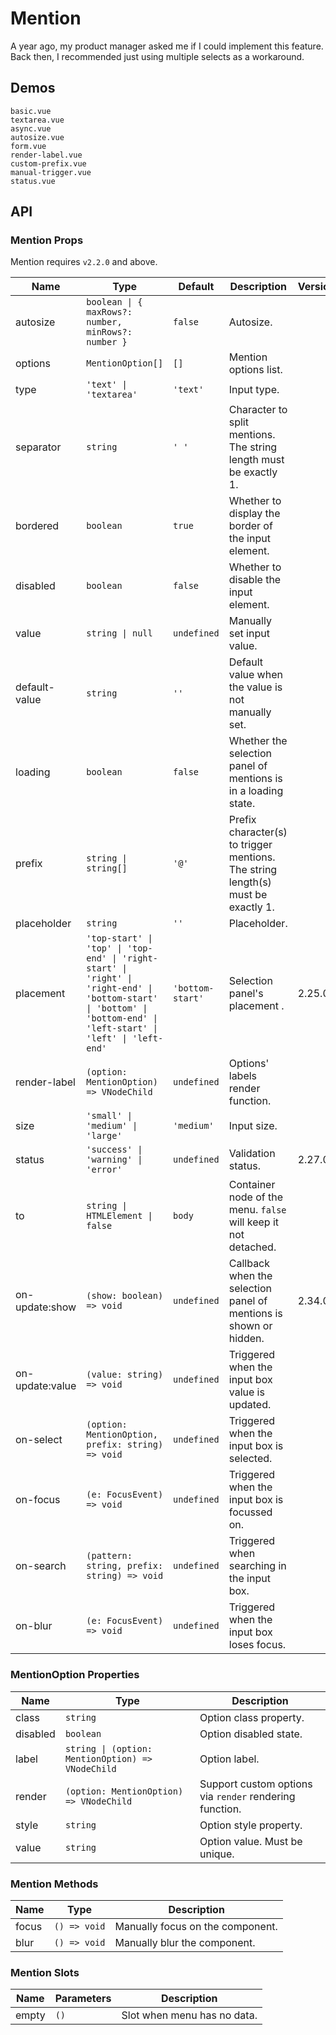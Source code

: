 # Mention

A year ago, my product manager asked me if I could implement this feature. Back then, I recommended just using multiple selects as a workaround.

## Demos

```demo
basic.vue
textarea.vue
async.vue
autosize.vue
form.vue
render-label.vue
custom-prefix.vue
manual-trigger.vue
status.vue
```

## API

### Mention Props

Mention requires `v2.2.0` and above.

| Name | Type | Default | Description | Version |
| --- | --- | --- | --- | --- |
| autosize | `boolean \| { maxRows?: number, minRows?: number }` | `false` | Autosize. |  |
| options | `MentionOption[]` | `[]` | Mention options list. |  |
| type | `'text' \| 'textarea'` | `'text'` | Input type. |  |
| separator | `string` | `' '` | Character to split mentions. The string length must be exactly 1. |  |
| bordered | `boolean` | `true` | Whether to display the border of the input element. |  |
| disabled | `boolean` | `false` | Whether to disable the input element. |  |
| value | `string \| null` | `undefined` | Manually set input value. |  |
| default-value | `string` | `''` | Default value when the value is not manually set. |  |
| loading | `boolean` | `false` | Whether the selection panel of mentions is in a loading state. |  |
| prefix | `string \| string[]` | `'@'` | Prefix character(s) to trigger mentions. The string length(s) must be exactly 1. |  |
| placeholder | `string` | `''` | Placeholder. |  |
| placement | `'top-start' \| 'top' \| 'top-end' \| 'right-start' \| 'right' \| 'right-end' \| 'bottom-start' \| 'bottom' \| 'bottom-end' \| 'left-start' \| 'left' \| 'left-end'` | `'bottom-start'` | Selection panel's placement . | 2.25.0 |
| render-label | `(option: MentionOption) => VNodeChild` | `undefined` | Options' labels render function. |  |
| size | `'small' \| 'medium' \| 'large'` | `'medium'` | Input size. |  |
| status | `'success' \| 'warning' \| 'error'` | `undefined` | Validation status. | 2.27.0 |
| to | `string \| HTMLElement \| false` | `body` | Container node of the menu. `false` will keep it not detached. |  |
| on-update:show | `(show: boolean) => void` | `undefined` | Callback when the selection panel of mentions is shown or hidden. | 2.34.0 |
| on-update:value | `(value: string) => void` | `undefined` | Triggered when the input box value is updated. |  |
| on-select | `(option: MentionOption, prefix: string) => void` | `undefined` | Triggered when the input box is selected. |  |
| on-focus | `(e: FocusEvent) => void` | `undefined` | Triggered when the input box is focussed on. |  |
| on-search | `(pattern: string, prefix: string) => void` | `undefined` | Triggered when searching in the input box. |  |
| on-blur | `(e: FocusEvent) => void` | `undefined` | Triggered when the input box loses focus. |  |

### MentionOption Properties

| Name | Type | Description |
| --- | --- | --- |
| class | `string` | Option class property. |
| disabled | `boolean` | Option disabled state. |
| label | `string \| (option: MentionOption) => VNodeChild` | Option label. |
| render | `(option: MentionOption) => VNodeChild` | Support custom options via `render` rendering function. |
| style | `string` | Option style property. |
| value | `string` | Option value. Must be unique. |

### Mention Methods

| Name  | Type         | Description                      |
| ----- | ------------ | -------------------------------- |
| focus | `() => void` | Manually focus on the component. |
| blur  | `() => void` | Manually blur the component.     |

### Mention Slots

| Name  | Parameters | Description                 |
| ----- | ---------- | --------------------------- |
| empty | `()`       | Slot when menu has no data. |
